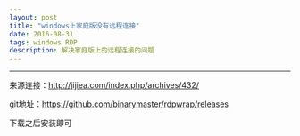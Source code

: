 ```yaml
---
layout: post
title: "windows上家庭版没有远程连接"
date: 2016-08-31
tags: windows RDP
description: 解决家庭版上的远程连接的问题
---
```

***

来源连接：http://jijiea.com/index.php/archives/432/

git地址：https://github.com/binarymaster/rdpwrap/releases

下载之后安装即可